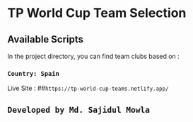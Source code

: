 # TP World Cup Team Selection

## Available Scripts

In the project directory, you can find team clubs based on :

### `Country: Spain`

Live Site : ##`https://tp-world-cup-teams.netlify.app/`


## `Developed by Md. Sajidul Mowla`
